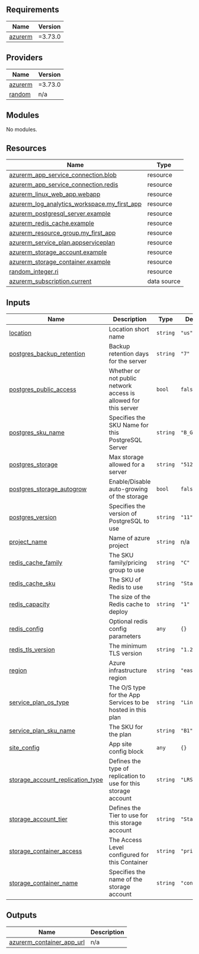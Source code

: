 <!-- BEGIN_TF_DOCS -->
## Requirements

| Name | Version |
|------|---------|
| <a name="requirement_azurerm"></a> [azurerm](#requirement\_azurerm) | =3.73.0 |

## Providers

| Name | Version |
|------|---------|
| <a name="provider_azurerm"></a> [azurerm](#provider\_azurerm) | =3.73.0 |
| <a name="provider_random"></a> [random](#provider\_random) | n/a |

## Modules

No modules.

## Resources

| Name | Type |
|------|------|
| [azurerm_app_service_connection.blob](https://registry.terraform.io/providers/hashicorp/azurerm/3.73.0/docs/resources/app_service_connection) | resource |
| [azurerm_app_service_connection.redis](https://registry.terraform.io/providers/hashicorp/azurerm/3.73.0/docs/resources/app_service_connection) | resource |
| [azurerm_linux_web_app.webapp](https://registry.terraform.io/providers/hashicorp/azurerm/3.73.0/docs/resources/linux_web_app) | resource |
| [azurerm_log_analytics_workspace.my_first_app](https://registry.terraform.io/providers/hashicorp/azurerm/3.73.0/docs/resources/log_analytics_workspace) | resource |
| [azurerm_postgresql_server.example](https://registry.terraform.io/providers/hashicorp/azurerm/3.73.0/docs/resources/postgresql_server) | resource |
| [azurerm_redis_cache.example](https://registry.terraform.io/providers/hashicorp/azurerm/3.73.0/docs/resources/redis_cache) | resource |
| [azurerm_resource_group.my_first_app](https://registry.terraform.io/providers/hashicorp/azurerm/3.73.0/docs/resources/resource_group) | resource |
| [azurerm_service_plan.appserviceplan](https://registry.terraform.io/providers/hashicorp/azurerm/3.73.0/docs/resources/service_plan) | resource |
| [azurerm_storage_account.example](https://registry.terraform.io/providers/hashicorp/azurerm/3.73.0/docs/resources/storage_account) | resource |
| [azurerm_storage_container.example](https://registry.terraform.io/providers/hashicorp/azurerm/3.73.0/docs/resources/storage_container) | resource |
| [random_integer.ri](https://registry.terraform.io/providers/hashicorp/random/latest/docs/resources/integer) | resource |
| [azurerm_subscription.current](https://registry.terraform.io/providers/hashicorp/azurerm/3.73.0/docs/data-sources/subscription) | data source |

## Inputs

| Name | Description | Type | Default | Required |
|------|-------------|------|---------|:--------:|
| <a name="input_location"></a> [location](#input\_location) | Location short name | `string` | `"us"` | no |
| <a name="input_postgres_backup_retention"></a> [postgres\_backup\_retention](#input\_postgres\_backup\_retention) | Backup retention days for the server | `string` | `"7"` | no |
| <a name="input_postgres_public_access"></a> [postgres\_public\_access](#input\_postgres\_public\_access) | Whether or not public network access is allowed for this server | `bool` | `false` | no |
| <a name="input_postgres_sku_name"></a> [postgres\_sku\_name](#input\_postgres\_sku\_name) | Specifies the SKU Name for this PostgreSQL Server | `string` | `"B_Gen5_1"` | no |
| <a name="input_postgres_storage"></a> [postgres\_storage](#input\_postgres\_storage) | Max storage allowed for a server | `string` | `"5120"` | no |
| <a name="input_postgres_storage_autogrow"></a> [postgres\_storage\_autogrow](#input\_postgres\_storage\_autogrow) | Enable/Disable auto-growing of the storage | `bool` | `false` | no |
| <a name="input_postgres_version"></a> [postgres\_version](#input\_postgres\_version) | Specifies the version of PostgreSQL to use | `string` | `"11"` | no |
| <a name="input_project_name"></a> [project\_name](#input\_project\_name) | Name of azure project | `string` | n/a | yes |
| <a name="input_redis_cache_family"></a> [redis\_cache\_family](#input\_redis\_cache\_family) | The SKU family/pricing group to use | `string` | `"C"` | no |
| <a name="input_redis_cache_sku"></a> [redis\_cache\_sku](#input\_redis\_cache\_sku) | The SKU of Redis to use | `string` | `"Standard"` | no |
| <a name="input_redis_capacity"></a> [redis\_capacity](#input\_redis\_capacity) | The size of the Redis cache to deploy | `string` | `"1"` | no |
| <a name="input_redis_config"></a> [redis\_config](#input\_redis\_config) | Optional redis config parameters | `any` | `{}` | no |
| <a name="input_redis_tls_version"></a> [redis\_tls\_version](#input\_redis\_tls\_version) | The minimum TLS version | `string` | `"1.2"` | no |
| <a name="input_region"></a> [region](#input\_region) | Azure infrastructure region | `string` | `"eastus"` | no |
| <a name="input_service_plan_os_type"></a> [service\_plan\_os\_type](#input\_service\_plan\_os\_type) | The O/S type for the App Services to be hosted in this plan | `string` | `"Linux"` | no |
| <a name="input_service_plan_sku_name"></a> [service\_plan\_sku\_name](#input\_service\_plan\_sku\_name) | The SKU for the plan | `string` | `"B1"` | no |
| <a name="input_site_config"></a> [site\_config](#input\_site\_config) | App site config block | `any` | `{}` | no |
| <a name="input_storage_account_replication_type"></a> [storage\_account\_replication\_type](#input\_storage\_account\_replication\_type) | Defines the type of replication to use for this storage account | `string` | `"LRS"` | no |
| <a name="input_storage_account_tier"></a> [storage\_account\_tier](#input\_storage\_account\_tier) | Defines the Tier to use for this storage account | `string` | `"Standard"` | no |
| <a name="input_storage_container_access"></a> [storage\_container\_access](#input\_storage\_container\_access) | The Access Level configured for this Container | `string` | `"private"` | no |
| <a name="input_storage_container_name"></a> [storage\_container\_name](#input\_storage\_container\_name) | Specifies the name of the storage account | `string` | `"content"` | no |

## Outputs

| Name | Description |
|------|-------------|
| <a name="output_azurerm_container_app_url"></a> [azurerm\_container\_app\_url](#output\_azurerm\_container\_app\_url) | n/a |
<!-- END_TF_DOCS -->
